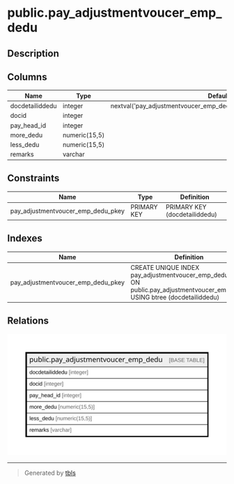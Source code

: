 # public.pay_adjustmentvoucer_emp_dedu

## Description

## Columns

| Name | Type | Default | Nullable | Children | Parents | Comment |
| ---- | ---- | ------- | -------- | -------- | ------- | ------- |
| docdetailiddedu | integer | nextval('pay_adjustmentvoucer_emp_dedu_docdetailiddedu_seq'::regclass) | false |  |  |  |
| docid | integer |  | false |  |  |  |
| pay_head_id | integer |  | false |  |  |  |
| more_dedu | numeric(15,5) |  | true |  |  |  |
| less_dedu | numeric(15,5) |  | true |  |  |  |
| remarks | varchar |  | true |  |  |  |

## Constraints

| Name | Type | Definition |
| ---- | ---- | ---------- |
| pay_adjustmentvoucer_emp_dedu_pkey | PRIMARY KEY | PRIMARY KEY (docdetailiddedu) |

## Indexes

| Name | Definition |
| ---- | ---------- |
| pay_adjustmentvoucer_emp_dedu_pkey | CREATE UNIQUE INDEX pay_adjustmentvoucer_emp_dedu_pkey ON public.pay_adjustmentvoucer_emp_dedu USING btree (docdetailiddedu) |

## Relations

![er](public.pay_adjustmentvoucer_emp_dedu.svg)

---

> Generated by [tbls](https://github.com/k1LoW/tbls)

